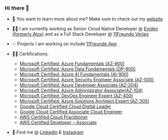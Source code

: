 ### Hi there 👋

- 🚀 You want to learn more about me? Make sure to check out my [website](https://jonas-miederer.de)
- 👨‍💻 I am currently working as Senior Cloud Native Developer @ [Eviden (formerly Atos)](https://eviden.com/) and as a Full Stack Developer @ [11Freunde Verlag](https://11freunde.de/)
- ✨ Projects I am working on include [11Freunde App](https://play.google.com/store/apps/details?id=de.android.elffreunde&hl=en&gl=US)
- 👨‍🎓 Certifications: 
  - [Microsoft Certified: Azure Fundamentals (AZ-900)](https://www.credly.com/badges/475af214-ec9f-4c29-b333-b22f604a4738/public_url)
  - [Microsoft Certified: Azure Data Fundamentals (DP-900)](https://www.credly.com/badges/e637675d-e89a-45d7-a071-475a2e01c121/public_url)
  - [Microsoft Certified: Azure AI Fundamentals (AI-900)](https://www.credly.com/badges/aa5c712c-d33b-40da-95df-b4e2c0193b34/public_url)
  - [Microsoft Certified: Azure Security Engineer Associate (AZ-500)](https://www.credly.com/badges/55fe476f-2ecb-48d9-975b-1a4156437a3c/public_url)
  - [Microsoft Certified: Azure Developer Associate (AZ-204)](https://www.credly.com/badges/d811e045-f78a-47c1-a042-b5ce3561351c/public_url)
  - [Microsoft Certified: Azure Administrator Associate(AZ-104)](https://www.credly.com/badges/fdf9edc8-1615-4ae6-8028-ab60aedf746c/public_url)
  - [Microsoft Certified: DevOps Engineer Expert (AZ-400)](https://www.credly.com/badges/a5a36332-7e7e-4c6c-8cfe-793bdc0afa71/public_url)
  - [Microsoft Certified: Azure Solutions Architect Expert (AZ-305)](https://www.credly.com/badges/a1b00b3c-857f-4e6a-be44-35924bc3ffbe/public_url)
  - [Google Cloud Certified Cloud Digital Leader](https://www.credential.net/f6c8d063-257b-4dc6-a68d-b5c5bc75ee79?key=8dd993a041147df6aac23be941c762c1f83e551561c0c65f75e2f7a132177fdd)
  - [Google Cloud Certified Associate Cloud Engineer](https://www.credential.net/a35f8514-414c-43df-bb2a-0fa3ff7e5b64)
  - [AWS Certified Cloud Practitioner](https://www.credly.com/badges/5ddc0907-0fde-45d0-a9c2-7eb6d918ee40/public_url)
  - [AWS Certified Developer – Associate](https://www.credly.com/badges/f64ff104-b64a-4a9b-99c0-09397d2cf923/public_url)

- 🔗 Find me @ [LinkedIn](https://www.linkedin.com/in/jonas-miederer/) & [Instagram](https://www.instagram.com/jonas___mj/)
